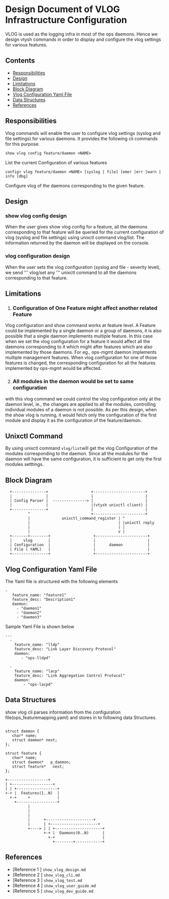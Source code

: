 # Design Document of VLOG Infrastructure Configuration

VLOG is used as the logging infra in most of the ops daemons.  Hence we design vtysh commands in order to display and configure the vlog settings for various features.


## Contents
- [Responsibilities](#responsibilities)
- [Design](#design)
- [Limitations](#limitations)
- [Block Diagram](#block-diagram)
- [Vlog Configuration Yaml File](#vlog-configuration-yaml-file)
- [Data Structures](#Data-structures)
- [References](#references)

## Responsibilities
Vlog commands will enable the user to configure vlog settings (syslog and file settings) for various daemons.  It provides the following cli commands for this purpose.

```show vlog config feature/daemon <NAME>```

List the current Configuration of various features

```config> vlog feature/daemon <NAME> [syslog | file] [emer |err |warn | info |dbg]```

Configure vlog of the daemons corresponding to the given feature.

## Design
### show vlog config design

When the user gives show vlog config for a feature, all the daemons corresponding to that feature will be queried for the current configuration of vlog (syslog and file settings) using unixctl command vlog/list.  The information returned by the daemon will be displayed on the console.

### vlog configuration design

When the user sets the vlog configuration (syslog and file - severity level), we send ''' vlog/set any ''' unixctl command to all the daemons corresponding to that feature.

## Limitations

1. ### Configuration of One Feature might affect another related Feature
Vlog configuration and show command works at feature level.  A Feature could be implemented by a single daemon or a group of daemons, it is also possible that a single daemon implements multiple feature.  In this case when we set the vlog configuration for a feature it would affect all the daemons corresponding to it which might after features which are also implemented by those daemons.
For eg., ops-mgmt daemon implements multiple management features.  When vlog configuration for one of those features is changed, the corresponding configuration for all the features implemented by ops-mgmt would be affected.

2. ### All modules in the daemon would be set to same configuration
with this vlog command we could control the vlog configuration only at the daemon level, ie., the changes are applied to all the modules, controlling individual modules of a daemon is not possible.  As per this design, when the show vlog is running, it would fetch only the configuration of the first module and display it as the configuration of the feature/daemon.

## Unixctl Command

By using unixctl command `vlog/list`will get the vlog Configuration of the modules corresponding to the daemon.  Since all the modules for the daemon will have the same configuration, it is sufficient to get only the first modules setttings.

## Block Diagram

```ditaa
  +---------------+                   +-----------------------+
  |               |                   |                       |
  | Config Parser |  ---------------> |                       |
  |               |                   |(vtysh unixctl client) |
  +---------------+                   |                       |
          ^                           +-----------------------+
          |              unixctl_command_register | ^
          |                                       | |unixctl reply
          |                                       | |
          |                                       v |
  +-------+--------+                   +-----------------------+
  |     vlog       |                   |                       |
  | Configuration  |                   |      daemon           |
  | File ( YAML)   |                   |                       |
  +----------------+                   +-----------------------+
```

## Vlog Configuration Yaml File

The Yaml file is structured with the following elements
```
-
   feature_name: "feature1"
   feature_desc: "Description1"
   daemon:
     - "daemon1"
     - "daemon2"
     - "daemon3"
```
Sample Yaml File is shown below

```ditaa
---
  -
    feature_name: "lldp"
    feature_desc: "Link Layer Discovery Protocol"
    daemon:
       - "ops-lldpd"

  -
    feature_name: "lacp"
    feature_desc: "Link Aggregation Control Protocol"
    daemon:
        - "ops-lacpd"

```

## Data Structures

show vlog cli parses information from the configuration file(ops_featuremapping.yaml) and stores in to following data Structures.

```ditaa

struct daemon {
   char* name;
   struct daemon* next;
};

struct feature {
   char* name;
   struct daemon*   p_daemon;
   struct feature*   next;
};

+------------------+
| +------------------+
| | +------------------+
+-+ |  Features(1..N)  |
  +-+     +            |
    +------------------+
          |
          |
          |
          |      +---------------------+
          |      | +---------------------+
          +----> | | +---------------------+
                 +-+ |  Daemons(0..N)      |
                   +-+                     |
                     +--------+------------+

```
## References

* [Reference 1 ] `show_vlog_design.md`
* [Reference 2 ] `show_vlog_cli.md`
* [Reference 3 ] `show_vlog_test.md`
* [Reference 4 ] `show_vlog_user_guide.md`
* [Reference 5 ] `show_vlog_dev_guide.md`